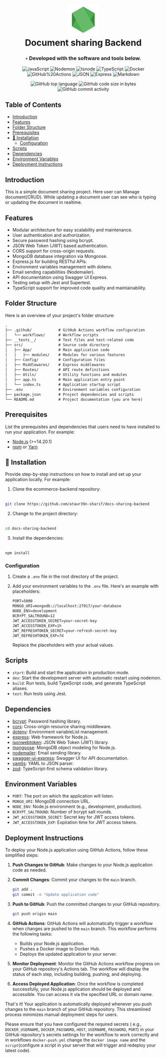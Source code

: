 <div align="center">

<h1 align="center">

<img src="https://raw.githubusercontent.com/PKief/vscode-material-icon-theme/ec559a9f6bfd399b82bb44393651661b08aaf7ba/icons/nodejs_alt.svg" width="100" />

<br>
Document sharing Backend

</h1>

<h3>◦ Developed with the software and tools below.</h3>


<p align="center">

<img src="https://img.shields.io/badge/JavaScript-F7DF1E.svg?style&logo=JavaScript&logoColor=black" alt="JavaScript" />

[//]: # (<img src="https://img.shields.io/badge/Jest-C21325.svg?style&logo=Jest&logoColor=white" alt="Jest" />)

<img src="https://img.shields.io/badge/Nodemon-76D04B.svg?style&logo=Nodemon&logoColor=white" alt="Nodemon" />

<img src="https://img.shields.io/badge/tsnode-3178C6.svg?style&logo=ts-node&logoColor=white" alt="tsnode" />

<img src="https://img.shields.io/badge/TypeScript-3178C6.svg?style&logo=TypeScript&logoColor=white" alt="TypeScript" />


<img src="https://img.shields.io/badge/Docker-2496ED.svg?style&logo=Docker&logoColor=white" alt="Docker" />

<img src="https://img.shields.io/badge/GitHub%20Actions-2088FF.svg?style&logo=GitHub-Actions&logoColor=white" alt="GitHub%20Actions" />

<img src="https://img.shields.io/badge/JSON-000000.svg?style&logo=JSON&logoColor=white" alt="JSON" />

<img src="https://img.shields.io/badge/Express-000000.svg?style&logo=Express&logoColor=white" alt="Express" />

<img src="https://img.shields.io/badge/Markdown-000000.svg?style&logo=Markdown&logoColor=white" alt="Markdown" />

</p>

<img src="https://img.shields.io/github/languages/top/ataur39n-sharif/ecommerce-backend?style&color=5D6D7E" alt="GitHub top language" />

<img src="https://img.shields.io/github/languages/code-size/ataur39n-sharif/ecommerce-backend?style&color=5D6D7E" alt="GitHub code size in bytes" />

<img src="https://img.shields.io/github/commit-activity/m/ataur39n-sharif/ecommerce-backend?style&color=5D6D7E" alt="GitHub commit activity" />

[//]: # (<img src="https://img.shields.io/github/license/ataur39n-sharif/ecommerce-backend?style&color=5D6D7E" alt="GitHub license" />)

</div>

## Table of Contents

* [Introduction](#introduction)
* [Features](#features)
* [Folder Structure](#folder-structure)
* [Prerequisites](#prerequisites)
* [🔧 Installation](#-installation)
    * [Configuration](#configuration)
* [Scripts](#scripts)
* [Dependencies](#dependencies)
* [Environment Variables](#environment-variables)
* [Deployment Instructions](#deployment-instructions)

## Introduction

This is a simple document sharing project. Here user can Manage document(CRUD). 
While updating a document user can see who is typing or updating the document in realtime.


## Features

- Modular architecture for easy scalability and maintenance.
- User authentication and authorization.
- Secure password hashing using bcrypt.
- JSON Web Token (JWT) based authentication.
- CORS support for cross-origin requests.
- MongoDB database integration via Mongoose.
- Express.js for building RESTful APIs.
- Environment variables management with dotenv.
- Email sending capabilities (Nodemailer).
- API documentation using Swagger UI Express.
- Testing setup with Jest and Supertest.
- TypeScript support for improved code quality and maintainability.

## Folder Structure

Here is an overview of your project's folder structure:

```
.
├── .github/            # GitHub Actions workflow configuration
│   └── workflows/      # Workflow scripts
├── __tests__/          # Test files and test-related code
├── src/                # Source code directory
│   ├── App/            # Main application code
│   │   ├── modules/    # Modules for various features
│   ├── Config/         # Configuration files
│   ├── Middlewares/    # Express middlewares
│   ├── Routes/         # API route definitions
│   ├── Utils/          # Utility functions and modules
│   ├── app.ts          # Main application entry point
│   └── index.ts        # Application startup script
├── .env                # Environment variables configuration
├── package.json        # Project dependencies and scripts
└── README.md           # Project documentation (you are here)

```

## Prerequisites

List the prerequisites and dependencies that users need to have installed to run your application. For example:

- [Node.js](https://nodejs.org/) (>=14.20.1)
- [npm](https://www.npmjs.com/) or [Yarn](https://yarnpkg.com/)

## 🔧 Installation

Provide step-by-step instructions on how to install and set up your application locally. For example:

1. Clone the ecommerce-backend repository:

```sh

git clone https://github.com/ataur39n-sharif/docs-sharing-backend

```

2. Change to the project directory:

```sh

cd docs-sharing-backend

```

3. Install the dependencies:

```sh

npm install

```

### Configuration

1. Create a `.env` file in the root directory of the project.

2. Add your environment variables to the `.env` file. Here's an example with placeholders:

   ```env
   PORT=5000
   MONGO_URI=mongodb://localhost:27017/your-database
   NODE_ENV=development
   BCRYPT_SALTROUND=12
   JWT_ACCESSTOKEN_SECRET=your-secret-key
   JWT_ACCESSTOKEN_EXP=1h
   JWT_REFRESHTOKEN_SECRET=your-refresh-secret-key
   JWT_REFRESHTOKEN_EXP=7d
   ```

   Replace the placeholders with your actual values.

## Scripts

- `start`: Build and start the application in production mode.
- `dev`: Start the development server with automatic restart using nodemon.
- `build`: Run tests, build TypeScript code, and generate TypeScript aliases.
- `test`: Run tests using Jest.

## Dependencies

- [bcrypt](https://www.npmjs.com/package/bcrypt): Password hashing library.
- [cors](https://www.npmjs.com/package/cors): Cross-origin resource sharing middleware.
- [dotenv](https://www.npmjs.com/package/dotenv): Environment variableList management.
- [express](https://www.npmjs.com/package/express): Web framework for Node.js.
- [jsonwebtoken](https://www.npmjs.com/package/jsonwebtoken): JSON Web Token (JWT) library.
- [mongoose](https://www.npmjs.com/package/mongoose): MongoDB object modeling for Node.js.
- [nodemailer](https://www.npmjs.com/package/nodemailer): Email sending library.
- [swagger-ui-express](https://www.npmjs.com/package/swagger-ui-express): Swagger UI for API documentation.
- [yamljs](https://www.npmjs.com/package/yamljs): YAML to JSON parser.
- [zod](https://www.npmjs.com/package/zod): TypeScript-first schema validation library.

## Environment Variables

- `PORT`: The port on which the application will listen.
- `MONGO_URI`: MongoDB connection URL.
- `NODE_ENV`: Node.js environment (e.g., development, production).
- `BCRYPT_SALTROUND`: Number of bcrypt salt rounds.
- `JWT_ACCESSTOKEN_SECRET`: Secret key for JWT access tokens.
- `JWT_ACCESSTOKEN_EXP`: Expiration time for JWT access tokens.

## Deployment Instructions

To deploy your Node.js application using GitHub Actions, follow these simplified steps:

1. **Push Changes to GitHub**: Make changes to your Node.js application code as needed.

2. **Commit Changes**: Commit your changes to the `main` branch.

   ```bash
   git add .
   git commit -m "Update application code"
   ```

3. **Push to GitHub**: Push the committed changes to your GitHub repository.

   ```bash
   git push origin main
   ```

4. **GitHub Actions**: GitHub Actions will automatically trigger a workflow when changes are pushed to the `main`
   branch. This workflow performs the following tasks:

    - Builds your Node.js application.
    - Pushes a Docker image to Docker Hub.
    - Deploys the updated application to your server.

5. **Monitor Deployment**: Monitor the GitHub Actions workflow progress on your GitHub repository's Actions tab. The
   workflow will display the status of each step, including building, pushing, and deploying.

6. **Access Deployed Application**: Once the workflow is completed successfully, your Node.js application should be
   deployed and accessible. You can access it via the specified URL or domain name.

That's it! Your application is automatically deployed whenever you push changes to the `main` branch of your GitHub
repository. This streamlined process minimizes manual deployment steps for users.

Please ensure that you have configured the required secrets (
e.g., `DOCKER_USERNAME`, `DOCKER_PASSWORD`, `HOST`, `USERNAME`, `PASSWORD`, `PORT`) in your GitHub repository's secrets
settings for the workflow to work correctly and in workflows `docker-push.yml` change the `docker image name` and
the `script`(configure a script in your server that will trigger and redeploy your latest code).